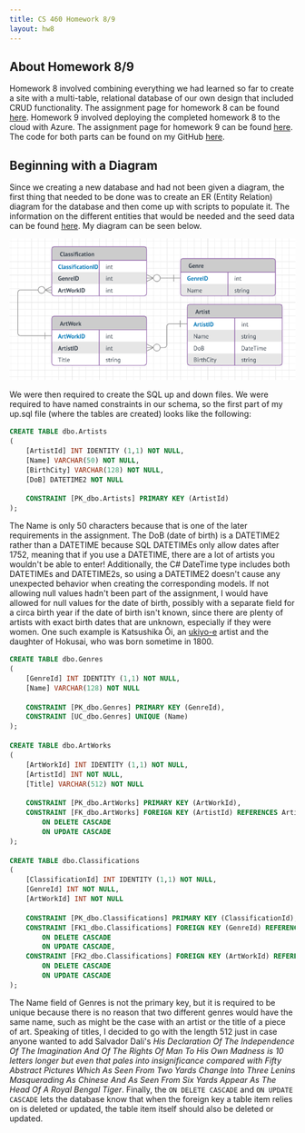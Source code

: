 ```yaml
---
title: CS 460 Homework 8/9
layout: hw8
---
```

## About Homework 8/9

Homework 8 involved combining everything we had learned so far to create a site with a multi-table, relational database of our own design that included CRUD functionality. The assignment page for homework 8 can be found [here](http://www.wou.edu/~morses/classes/cs46x/assignments/HW8.html). Homework 9 involved deploying the completed homework 8 to the cloud with Azure. The assignment page for homework 9 can be found [here](http://www.wou.edu/~morses/classes/cs46x/assignments/HW9.html). The code for both parts can be found on my GitHub [here](https://github.com/mcalawa/senior_project/tree/master/CS_460_Software_Engineering/HW8).

## Beginning with a Diagram

Since we creating a new database and had not been given a diagram, the first thing that needed to be done was to create an ER (Entity Relation) diagram for the database and then come up with scripts to populate it. The information on the different entities that would be needed and the seed data can be found [here](http://www.wou.edu/~morses/classes/cs46x/assignments/HW8_tables.html). My diagram can be seen below.

![An ER diagram for homework 8 and 9](images/erdiagram.png)

We were then required to create the SQL up and down files. We were required to have named constraints in our schema, so the first part of my up.sql file (where the tables are created) looks like the following:

```sql
CREATE TABLE dbo.Artists
(
	[ArtistId] INT IDENTITY (1,1) NOT NULL,
	[Name] VARCHAR(50) NOT NULL,
	[BirthCity] VARCHAR(128) NOT NULL,
	[DoB] DATETIME2 NOT NULL

	CONSTRAINT [PK_dbo.Artists] PRIMARY KEY (ArtistId)
);
```
The Name is only 50 characters because that is one of the later requirements in the assignment. The DoB (date of birth) is a DATETIME2 rather than a DATETIME because SQL DATETIMEs only allow dates after 1752, meaning that if you use a DATETIME, there are a lot of artists you wouldn't be able to enter! Additionally, the C# DateTime type includes both DATETIMEs and DATETIME2s, so using a DATETIME2 doesn't cause any unexpected behavior when creating the corresponding models. If not allowing null values hadn't been part of the assignment, I would have allowed for null values for the date of birth, possibly with a separate field for a circa birth year if the date of birth isn't known, since there are plenty of artists with exact birth dates that are unknown, especially if they were women. One such example is Katsushika Ōi, an [ukiyo-e](https://en.wikipedia.org/wiki/Ukiyo-e) artist and the daughter of Hokusai, who was born sometime in 1800.

```sql
CREATE TABLE dbo.Genres
(
	[GenreId] INT IDENTITY (1,1) NOT NULL,
	[Name] VARCHAR(128) NOT NULL

	CONSTRAINT [PK_dbo.Genres] PRIMARY KEY (GenreId),
	CONSTRAINT [UC_dbo.Genres] UNIQUE (Name)
);

CREATE TABLE dbo.ArtWorks
(
	[ArtWorkId] INT IDENTITY (1,1) NOT NULL,
	[ArtistId] INT NOT NULL,
	[Title] VARCHAR(512) NOT NULL

	CONSTRAINT [PK_dbo.ArtWorks] PRIMARY KEY (ArtWorkId),
	CONSTRAINT [FK_dbo.ArtWorks] FOREIGN KEY (ArtistId) REFERENCES Artists
		ON DELETE CASCADE
		ON UPDATE CASCADE
);

CREATE TABLE dbo.Classifications
(
	[ClassificationId] INT IDENTITY (1,1) NOT NULL,
	[GenreId] INT NOT NULL,
	[ArtWorkId] INT NOT NULL

	CONSTRAINT [PK_dbo.Classifications] PRIMARY KEY (ClassificationId),
	CONSTRAINT [FK1_dbo.Classifications] FOREIGN KEY (GenreId) REFERENCES Genres
		ON DELETE CASCADE
		ON UPDATE CASCADE,
	CONSTRAINT [FK2_dbo.Classifications] FOREIGN KEY (ArtWorkId) REFERENCES ArtWorks
		ON DELETE CASCADE
		ON UPDATE CASCADE
);
```
The Name field of Genres is not the primary key, but it is required to be unique because there is no reason that two different genres would have the same name, such as might be the case with an artist or the title of a piece of art. Speaking of titles, I decided to go with the length 512 just in case anyone wanted to add Salvador Dali's *His Declaration Of The Independence Of The Imagination And Of The Rights Of Man To His Own Madness is 10 letters longer but even that pales into insignificance compared with Fifty Abstract Pictures Which As Seen From Two Yards Change Into Three Lenins Masquerading As Chinese And As Seen From Six Yards Appear As The Head Of A Royal Bengal Tiger*. Finally, the `ON DELETE CASCADE` and `ON UPDATE CASCADE` lets the database know that when the foreign key a table item relies on is deleted or updated, the table item itself should also be deleted or updated.

